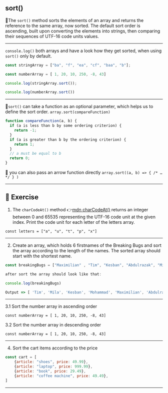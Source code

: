 ## sort()

:large_blue_circle:The `sort()` method sorts the elements of an array and returns the reference to the same array, now sorted. The default sort order is ascending, built upon converting the elements into strings, then comparing their sequences of UTF-16 code units values.

---
`console.log()` both arrays and have a look how they get sorted, when using `sort()` only by default.

```javascript
const stringArray = ["ba", "f", "ea", "cf", "baa", "b"];

const numberArray = [ 1, 20, 10, 250, -8, 43]

console.log(stringArray.sort());

console.log(numberArray.sort())
```
---
:large_blue_circle:`sort()` can take a function as an optional parameter, which helps us to define the sort order. `array.sort(compareFunction)`

```javascript
function compareFunction(a, b) {
  if (a is less than b by some ordering criterion) {
    return -1;
  }
  if (a is greater than b by the ordering criterion) {
    return 1;
  }
  // a must be equal to b
  return 0;
}
```

:large_blue_circle: you can also pass an arrow function directly `array.sort((a, b) => { /* … */ } )`

-----
## :cartwheeling: Exercise

1. The `charCodeAt()` method :point_right:[mdn charCodeAt()](https://developer.mozilla.org/en-US/docs/Web/JavaScript/Reference/Global_Objects/String/charCodeAt) returns an integer between 0 and 65535 representing the UTF-16 code unit at the given index. Print the code unit for each letter of the letters array. 


`const letters = ["a", "u", "t", "p", "x"]`

---

2. Create an array, which holds 6 firstnames of the Breaking Bugs and sort the array according to the length of the names. 
The sorted array should start with the shortest name.

```javascript
const breakingBugs = ["Maximilian" , "Tim", "Kesban", "Abdulrazak", "Mila", "Mohammad"]

after sort the array should look like that:

console.log(breakingBugs)

Output => [ 'Tim', 'Mila', 'Kesban', 'Mohammad', 'Maximilian', 'Abdulrazak' ] 

```
---
3.1 Sort the number array in ascending order
```
const numberArray = [ 1, 20, 10, 250, -8, 43]
```
3.2 Sort the number array in descending order
```
const numberArray = [ 1, 20, 10, 250, -8, 43]
```
---
4. Sort the cart items according to the price

```javascript
const cart = [
    {article: "shoes", price: 49.99},
    {article: "laptop", price: 999.99},
    {article: "book", price: 29.49},
    {article: "coffee machine", price: 49.49},
]
```
---

    
